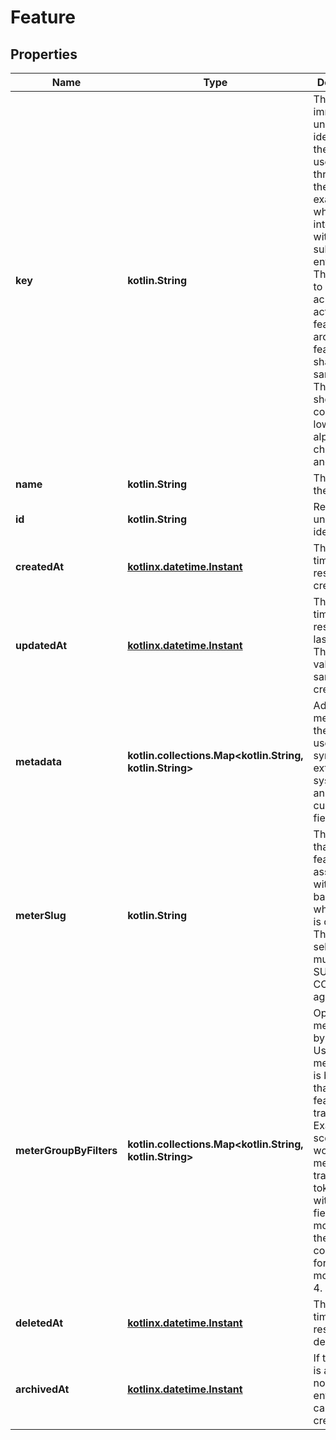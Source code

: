 
# Feature

## Properties
| Name | Type | Description | Notes |
| ------------ | ------------- | ------------- | ------------- |
| **key** | **kotlin.String** | The key is an immutable unique identifier of the feature used throughout the API, for example when interacting with a subject&#39;s entitlements. The key has to be unique across all active features, but archived features can share the same key. The key should consist of lowercase alphanumeric characters and dashes.  |  |
| **name** | **kotlin.String** | The name of the feature.  |  |
| **id** | **kotlin.String** | Readonly unique ULID identifier.  |  [readonly] |
| **createdAt** | [**kotlinx.datetime.Instant**](kotlinx.datetime.Instant.md) | The date and time the resource was created. |  [readonly] |
| **updatedAt** | [**kotlinx.datetime.Instant**](kotlinx.datetime.Instant.md) | The date and time the resource was last updated. The initial value is the same as createdAt. |  [readonly] |
| **metadata** | **kotlin.collections.Map&lt;kotlin.String, kotlin.String&gt;** | Additional metadata for the feature, useful for syncing with external systems and annotating custom fields.  |  [optional] |
| **meterSlug** | **kotlin.String** | The meter that the feature is associated with and and based on which usage is calculated. The meter selected must have SUM or COUNT aggregation.  |  [optional] |
| **meterGroupByFilters** | **kotlin.collections.Map&lt;kotlin.String, kotlin.String&gt;** | Optional meter group by filters. Useful if the meter scope is broader than what feature tracks. Example scenario would be a meter tracking all token use with groupBy fields for the model, then the feature could filter for model&#x3D;gpt-4.  |  [optional] |
| **deletedAt** | [**kotlinx.datetime.Instant**](kotlinx.datetime.Instant.md) | The date and time the resource was deleted. |  [optional] [readonly] |
| **archivedAt** | [**kotlinx.datetime.Instant**](kotlinx.datetime.Instant.md) | If the feature is archived, no new entitlements can be created for it.  |  [optional] [readonly] |




